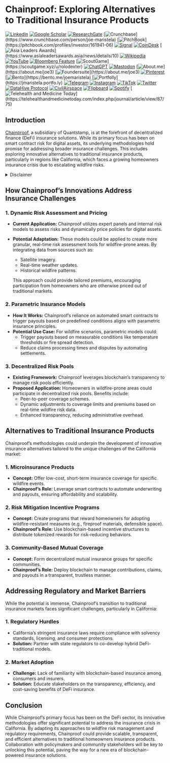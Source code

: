 # Chainproof: Exploring Alternatives to Traditional Insurance Products

[![LinkedIn](https://img.shields.io/badge/LinkedIn-Profile-0077B5?style=flat-square\&logo=linkedin\&logoColor=white)](https://linkedin.com/in/rolodexter) [![Google Scholar](https://img.shields.io/badge/Google_Scholar-Profile-4285F4?style=flat-square\&logo=googlescholar\&logoColor=white)](https://scholar.google.com/citations?user=gHTHirEAAAAJ) [![ResearchGate](https://img.shields.io/badge/ResearchGate-Profile-00CCBB?style=flat-square\&logo=researchgate\&logoColor=white)](https://www.researchgate.net/profile/Joe-Maristela-2) [![Crunchbase](https://img.shields.io/badge/Crunchbase-Profile-0288D1?style=flat-square\&logo=data:image/svg+xml;base64,PHN...)](https://www.crunchbase.com/person/joe-maristela) [![PitchBook](https://img.shields.io/badge/PitchBook-Profile-003B6B?style=flat-square\&logo=data:image/svg+xml;base64,PHN...)](https://pitchbook.com/profiles/investor/161941-06) [![Signal](https://img.shields.io/badge/Signal-Profile-6E97F0?style=flat-square\&logo=signal\&logoColor=white)](https://signal.nfx.com/investors/joe-maristela) [![CoinDesk](https://img.shields.io/badge/CoinDesk-Contributor-F7931A?style=flat-square\&logo=news\&logoColor=white)](https://www.coindesk.com/author/joe-maristela) [![Asia Leaders Awards](https://img.shields.io/badge/Asia_Leaders_Awards-Feature-DA291C?style=flat-square\&logo=data:image/svg+xml;base64,PHN...)](https://www.asialeadersawards.asia/news/details/10) [![Wikipedia](https://img.shields.io/badge/Wikipedia-Profile-000000?style=flat-square\&logo=wikipedia\&logoColor=white)](https://en.wikipedia.org/wiki/File:Joe_Maristela_in_Paniqui_Tarlac_Tech_Seminar_2015.jpg) [![YouTube](https://img.shields.io/badge/YouTube-Channel-FF0000?style=flat-square\&logo=youtube\&logoColor=white)](https://www.youtube.com/@rolodexter) [![Bloomberg Feature](https://img.shields.io/badge/Bloomberg-Feature-5E5E5E?style=flat-square\&logo=youtube\&logoColor=white)](https://www.youtube.com/watch?v=Ep8Mo0kRjaY) [![ScoutGame](https://img.shields.io/badge/ScoutGame-Profile-8A2BE2?style=flat-square\&logo=data:image/svg+xml;base64,PHN...)](https://scoutgame.xyz/u/rolodexter) [![ChatGPT](https://img.shields.io/badge/ChatGPT-Resume_and_Biodata-00A67E?style=flat-square\&logo=chatgpt\&logoColor=white)](https://chatgpt.com/g/g-675caa5a54e88191bd807764592df744-joe-s-resume-and-application-data) [![Mastodon](https://img.shields.io/badge/Mastodon-Profile-6364FF?style=flat-square\&logo=mastodon\&logoColor=white)](https://mastodon.social/@JoeMaristela) [![About.me](https://img.shields.io/badge/About.me-Profile-000000?style=flat-square\&logo=data:image/svg+xml;base64,PHN...)](https://about.me/joe3) [![Foundersuite](https://img.shields.io/badge/Foundersuite-Profile-0056D2?style=flat-square\&logo=data:image/svg+xml;base64,PHN...)](https://about.me/joe3) [![Pinterest](https://img.shields.io/badge/Pinterest-@rolodexter-BD081C?style=flat-square\&logo=pinterest\&logoColor=white)](https://nl.pinterest.com/rolodexter/) [![Bento](https://img.shields.io/badge/Bento-Profile-F7931A?style=flat-square\&logo=data:image/svg+xml;base64,PHN...)](https://bento.me/joemaristela) [![Portfolly](https://img.shields.io/badge/Portfolly-Profile-F7931A?style=flat-square\&logo=data:image/svg+xml;base64,PHN...)](https://jmaristela.portfo.ly) [![Telegram](https://img.shields.io/badge/Telegram-Contact-2CA5E0?style=flat-square\&logo=telegram\&logoColor=white)](https://t.me/joemaristela) [![Instagram](https://img.shields.io/badge/Instagram-@joemaristela3-E4405F?style=flat-square\&logo=instagram\&logoColor=white)](https://www.instagram.com/joemaristela3/) [![TikTok](https://img.shields.io/badge/TikTok-@rolodexter-000000?style=flat-square\&logo=tiktok\&logoColor=white)](https://www.tiktok.com/@rolodexter) [![Twitter](https://img.shields.io/badge/Twitter-Profile-1DA1F2?style=flat-square\&logo=twitter\&logoColor=white)](https://twitter.com/joemaristela) [![DataHive Protocol](https://img.shields.io/badge/DataHive-Protocol-005F73?style=flat-square\&logo=github\&logoColor=white)](https://github.com/rolodexter/DataHive-Protocol) [![CivilAirspace](https://img.shields.io/badge/CivilAirspace-Project-023047?style=flat-square\&logo=github\&logoColor=white)](https://github.com/rolodexter/CivilAirspace) [![Flipboard](https://img.shields.io/badge/Flipboard-Magazine-E83151?style=flat-square\&logo=flipboard\&logoColor=white)](https://flipboard.com/@rolodexter/rolodexter-jergu04fz) [![Spotify](https://img.shields.io/badge/Spotify-Listen-1DB954?style=flat-square\&logo=spotify\&logoColor=white)](https://open.spotify.com/show/11s0wEdbc8k3caT6xur57a) [![Telehealth and Medicine Today](https://img.shields.io/badge/Telehealth-Article-0077B5?style=flat-square\&logo=data:image/svg+xml;base64,PHN...)](https://telehealthandmedicinetoday.com/index.php/journal/article/view/87/75)

## Introduction

[Chainproof](https://quantstamp.com/blog/chainproof), a subsidiary of Quantstamp, is at the forefront of decentralized finance (DeFi) insurance solutions. While its primary focus has been on smart contract risk for digital assets, its underlying methodologies hold promise for addressing broader insurance challenges. This includes exploring innovative alternatives to traditional insurance products, particularly in regions like California, which faces a growing homeowners insurance crisis due to escalating wildfire risks.

<details>

<summary>Disclaimer</summary>

The author has no relationship or affiliation with [Quantstamp](../MISC/QUANTSTAMP.md), the [Chainproof](CHAINPROOF.md) product, or any of their associated entities. The views expressed in this document are solely the author’s own and are provided for informational purposes only. Any references to Quantstamp or Chainproof are based on publicly available information and do not imply endorsement, partnership, or collaboration.

</details>

## How Chainproof’s Innovations Address Insurance Challenges

### 1. **Dynamic Risk Assessment and Pricing**

* **Current Application:** Chainproof utilizes expert panels and internal risk models to assess risks and dynamically price policies for digital assets.
*   **Potential Adaptation:** These models could be applied to create more granular, real-time risk assessment tools for wildfire-prone areas. By integrating data from sources such as:

    * Satellite imagery.
    * Real-time weather updates.
    * Historical wildfire patterns.

    This approach could provide tailored premiums, encouraging participation from homeowners who are otherwise priced out of traditional markets.

### 2. **Parametric Insurance Models**

* **How It Works:** Chainproof’s reliance on automated smart contracts to trigger payouts based on predefined conditions aligns with parametric insurance principles.
* **Potential Use Case:** For wildfire scenarios, parametric models could:
  * Trigger payouts based on measurable conditions like temperature thresholds or fire spread detection.
  * Reduce claims processing times and disputes by automating settlements.

### 3. **Decentralized Risk Pools**

* **Existing Framework:** Chainproof leverages blockchain’s transparency to manage risk pools efficiently.
* **Proposed Application:** Homeowners in wildfire-prone areas could participate in decentralized risk pools. Benefits include:
  * Peer-to-peer coverage schemes.
  * Dynamic adjustments to coverage limits and premiums based on real-time wildfire risk data.
  * Enhanced transparency, reducing administrative overhead.

## Alternatives to Traditional Insurance Products

Chainproof’s methodologies could underpin the development of innovative insurance alternatives tailored to the unique challenges of the California market:

### 1. **Microinsurance Products**

* **Concept:** Offer low-cost, short-term insurance coverage for specific wildfire events.
* **Chainproof’s Role:** Leverage smart contracts to automate underwriting and payouts, ensuring affordability and scalability.

### 2. **Risk Mitigation Incentive Programs**

* **Concept:** Create programs that reward homeowners for adopting wildfire-resistant measures (e.g., fireproof materials, defensible space).
* **Chainproof’s Role:** Use blockchain-based incentive structures to distribute tokenized rewards for risk-reducing behaviors.

### 3. **Community-Based Mutual Coverage**

* **Concept:** Form decentralized mutual insurance groups for specific communities.
* **Chainproof’s Role:** Deploy blockchain to manage contributions, claims, and payouts in a transparent, trustless manner.

## Addressing Regulatory and Market Barriers

While the potential is immense, Chainproof’s transition to traditional insurance markets faces significant challenges, particularly in California:

### 1. **Regulatory Hurdles**

* California’s stringent insurance laws require compliance with solvency standards, licensing, and consumer protections.
* **Solution:** Partner with state regulators to co-develop hybrid DeFi-traditional models.

### 2. **Market Adoption**

* **Challenge:** Lack of familiarity with blockchain-based insurance among consumers and insurers.
* **Solution:** Educate stakeholders on the transparency, efficiency, and cost-saving benefits of DeFi insurance.

## Conclusion

While Chainproof’s primary focus has been on the DeFi sector, its innovative methodologies offer significant potential to address the insurance crisis in California. By adapting its approaches to wildfire risk management and regulatory requirements, Chainproof could provide scalable, transparent, and efficient alternatives to traditional homeowners insurance products. Collaboration with policymakers and community stakeholders will be key to unlocking this potential, paving the way for a new era of blockchain-powered insurance solutions.
